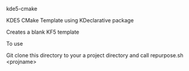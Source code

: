 kde5-cmake 


KDE5 CMake Template using KDeclarative package 

Creates a blank KF5 template

To use

Git clone this directory to your a project directory and call
repurpose.sh &lt;projname&gt;
